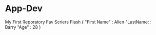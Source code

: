 # App-Dev
My First Reporatory
Fav Seriers
Flash 
{
"First Name" : Allen
"LastName: : Barry
"Age" : 28
}

